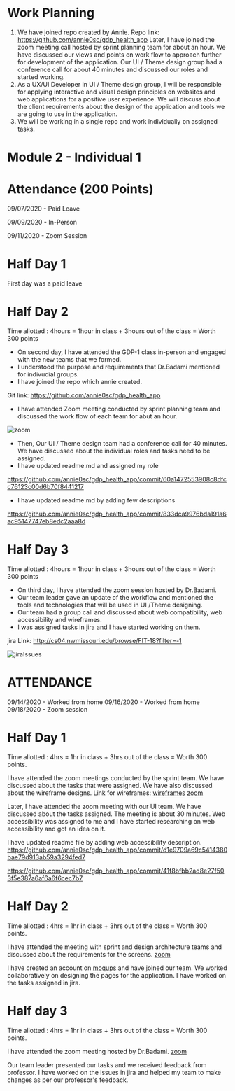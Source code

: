 # Work Planning
1. We have joined repo created by Annie.
Repo link: https://github.com/annie0sc/gdp_health_app
Later, I have joined the zoom meeting call hosted by sprint planning team for about an hour.
We have discussed our views and points on work flow to approach further for development of the application. Our UI / Theme design group had a conference call for about 40 minutes and discussed our roles and started working.
1. As a UX/UI Developer in UI / Theme design group, I will be responsible for applying interactive and visual design principles on websites and web applications for a positive user experience. We will discuss about the client requirements about the design of the application and tools we are going to use in the application. 
1. We will be working in a single repo and work individually on assigned tasks.

# Module 2 - Individual 1

# Attendance (200 Points)

09/07/2020 - Paid Leave

09/09/2020 - In-Person

09/11/2020 - Zoom Session


# Half Day 1

First day was a paid leave

# Half Day 2
Time allotted : 4hours = 1hour in class + 3hours out of the class = Worth 300 points

- On second day, I have attended the GDP-1 class in-person and engaged with the new teams that we formed. 
- I understood the purpose and requirements that Dr.Badami mentioned for indivudial groups.
- I have joined the repo which annie created.


Git link: https://github.com/annie0sc/gdp_health_app
- I have attended Zoom meeting conducted by sprint planning team and discussed the work flow of each team for abut an hour.

![zoom](https://github.com/annie0sc/gdp_health_app/blob/master/Design_UI_and_Themes/Contributions/Sindhu/zoom%20team%20lead.PNG)

- Then, Our UI / Theme design team had a conference call for 40 minutes. We have discussed about the individual roles and tasks need to be assigned.
- I have updated readme.md and assigned my role 

https://github.com/annie0sc/gdp_health_app/commit/60a1472553908c8dfcc76123c00d6b70f8441217

- I have updated readme.md by adding few descriptions

https://github.com/annie0sc/gdp_health_app/commit/833dca9976bda191a6ac95147747eb8edc2aaa8d

# Half Day 3
Time allotted : 4hours = 1hour in class + 3hours out of the class = Worth 300 points

- On third day, I have attended the zoom session hosted by Dr.Badami. 
- Our team leader gave an update of the workflow and mentioned the tools and technologies that will be used in UI /Theme designing.
- Our team had a group call and discussed about web compatibility, web accessibility and wireframes.
- I was assigned tasks in jira and I have started working on them.

jira Link: http://cs04.nwmissouri.edu/browse/FIT-18?filter=-1

![jiraIssues](https://github.com/annie0sc/gdp_health_app/blob/master/Design_UI_and_Themes/Contributions/Sindhu/issues.PNG)


# ATTENDANCE

09/14/2020 - Worked from home
09/16/2020 - Worked from home
09/18/2020 - Zoom session

# Half Day 1
Time allotted : 4hrs = 1hr in class + 3hrs out of the class = Worth 300 points.

I have attended the zoom meetings conducted by the sprint team. We have discussed about the tasks that were assigned.
We have also discussed about the wireframe designs.
Link for wireframes: [wireframes]()
[zoom]()
 
Later, I have attended the zoom meeting with our UI team. We have discussed about the tasks assigned. The meeting is about 30 minutes.
Web accessibility was assigned to me and I have started researching on web accessibility and got an idea on it.

I have updated readme file by adding web accessibility description.
https://github.com/annie0sc/gdp_health_app/commit/d1e9709a69c5414380bae79d913ab59a3294fed7

https://github.com/annie0sc/gdp_health_app/commit/41f8bfbb2ad8e27f503f5e387a6af6a6f6cec7b7

# Half Day 2
Time allotted : 4hrs = 1hr in class + 3hrs out of the class = Worth 300 points.

I have attended the meeting with sprint and design architecture teams and discussed about the requirements for the screens.
[zoom]()

I have created an account on [moqups](https://moqups.com/) and have joined our team. We worked collaboratively on designing the pages for the application.
I have worked on the tasks assigned in jira.

# Half day 3
Time allotted : 4hrs = 1hr in class + 3hrs out of the class = Worth 300 points.

I have attended the zoom meeting hosted by Dr.Badami. 
[zoom]()

Our team leader presented our tasks and we received feedback from professor. 
I have worked on the issues in jira and helped my team to make changes as per our professor's feedback.




 





















